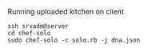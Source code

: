 
Running uploaded kitchen on client

```
ssh srvadm@server
cd chef-solo
sudo chef-solo -c solo.rb -j dna.json
```
